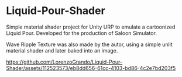 # Liquid-Pour-Shader
Simple material shader project for Unity URP to emulate a cartoonized Liquid Pour.
Developed for the production of Saloon Simulator.

Wave Ripple Texture was also made by the autor, using a simple unlit material shader and later baked into an image.



https://github.com/LorenzoGrando/Liquid-Pour-Shader/assets/112523573/eb8dd656-61cc-4103-bd86-4c2e7bd203f5

